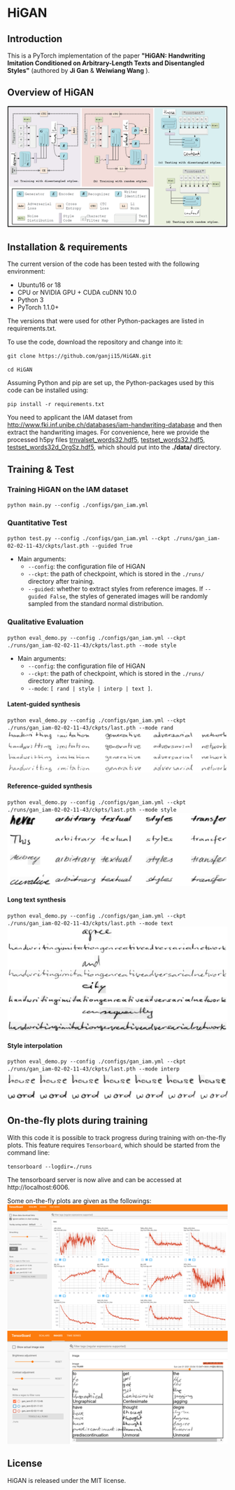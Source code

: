 # HiGAN

## Introduction
This is a PyTorch implementation of the paper **"HiGAN: Handwriting Imitation Conditioned on Arbitrary-Length Texts and Disentangled Styles"** (authored by **Ji Gan**  & **Weiwiang Wang** ).

## Overview of HiGAN
![Overview of HiGAN](docs/imgs/Overview.png)

## Installation & requirements
The current version of the code has been tested with the following environment:
- Ubuntu16 or 18
- CPU or NVIDIA GPU + CUDA cuDNN 10.0
- Python 3
- PyTorch 1.1.0+

The versions that were used for other Python-packages are listed in requirements.txt.

To use the code, download the repository and change into it:

`git clone https://github.com/ganji15/HiGAN.git`

`cd HiGAN`

Assuming Python and pip are set up, the Python-packages used by this code can be installed using:

`pip install -r requirements.txt`

You need to applicant the IAM dataset from <http://www.fki.inf.unibe.ch/databases/iam-handwriting-database> and then extract the handwriting images. For convenience, here we provide the processed h5py files [trnvalset_words32.hdf5](https://drive.google.com/file/d/1K6nNcQ-4_MiPiaOUdXi80x5fVlheXbYM/view), [testset_words32.hdf5](https://drive.google.com/file/d/121wcainZweuXqCFyh5Q0WV3qb2SmNdBS/view), [testset_words32d_OrgSz.hdf5](https://drive.google.com/file/d/1vNbSiz7S60fvpj6-4k0fzHwx2uHDv0_0/view?usp=sharing), which should put into the **./data/** directory.


## Training & Test
### Training HiGAN on the IAM dataset
`python main.py --config ./configs/gan_iam.yml`

### Quantitative Test
`python test.py --config ./configs/gan_iam.yml --ckpt ./runs/gan_iam-02-02-11-43/ckpts/last.pth --guided True`
+ Main arguments:
  - `--config`: the configuration file of HiGAN
  - `--ckpt`: the path of checkpoint, which is stored in the `./runs/` directory after training.
  - `--guided`: whether to extract styles from reference images. If `--guided False`, the styles of generated images will be randomly sampled from the standard normal distribution.

### Qualitative Evaluation
`python eval_demo.py --config ./configs/gan_iam.yml --ckpt ./runs/gan_iam-02-02-11-43/ckpts/last.pth --mode style`
+ Main arguments:
  - `--config`: the configuration file of HiGAN
  - `--ckpt`: the path of checkpoint, which is stored in the `./runs/` directory after training.
  - `--mode`: `[ rand | style | interp | text ]`.

#### Latent-guided synthesis
`python eval_demo.py --config ./configs/gan_iam.yml --ckpt ./runs/gan_iam-02-02-11-43/ckpts/last.pth --mode rand`
![Rand](docs/imgs/GenRand.png)

#### Reference-guided synthesis
`python eval_demo.py --config ./configs/gan_iam.yml --ckpt ./runs/gan_iam-02-02-11-43/ckpts/last.pth --mode style`
![Style](docs/imgs/GenStyle.png)

#### Long text synthesis
`python eval_demo.py --config ./configs/gan_iam.yml --ckpt ./runs/gan_iam-02-02-11-43/ckpts/last.pth --mode text`
![Text](docs/imgs/GenText.png)

#### Style interpolation
`python eval_demo.py --config ./configs/gan_iam.yml --ckpt ./runs/gan_iam-02-02-11-43/ckpts/last.pth --mode interp`
![Interp1](docs/imgs/GenInterp1.png)
![Interp2](docs/imgs/GenInterp2.png)


## On-the-fly plots during training
With this code it is possible to track progress during training with on-the-fly plots. This feature requires `Tensorboard`, which should be started from the command line:

`tensorboard --logdir=./runs`

The tensorboard server is now alive and can be accessed at http://localhost:6006.

Some on-the-fly plots are given as the followings:
![Loss](docs/imgs/LogLoss.png)
![Samples](docs/imgs/LogRes.png)


## License
HiGAN is released under the MIT license.